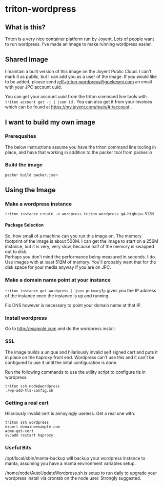 # triton-wordpress
## What is this?
Triton is a very nice container platform run by Joyent.  Lots of people
want to run wordpress.  I've made an image to make running wordpress
easier.

## Shared Image
I maintain a built version of this image on the Joyent Public Cloud.
I can't mark it as public, but I can add you as a user of the image.
If you would like to be added, please send jeff+triton-wordpress@goekesmi.com
an email with your JPC account uuid.

You can get your account uuid from the triton command line tools with
`triton account get -j | json id` .  You can also get it from your invoices
which can be found at https://my.joyent.com/main/#!/account .

## I want to build my own image
### Prerequsites
The below instructions assume you have the triton command line tooling
in place, and have that working in addition to the packer tool from
packer.io

### Build the image
`packer build packer.json`

## Using the Image
### Make a wordpress instance
`triton instance create -n wordpress triton-wordpress g4-highcpu-512M`

#### Package Selection
So, how small of a machine can you run this image on.  The memory footprint of
the image is about 500M.  I can get the image to start on a 256M instance, but
it is very, very slow, because half of the memory is swapped out to disk.  
Perhaps you don't mind the performance being measured in seconds.  I do. Use
images with at least 512M of memory.  You'll probably want that for the disk
space for your media anyway if you are on JPC.

### Make a domain name point at your instance
`triton instance get wordpress | json primaryIp`
gives you the IP address of the instance once the instance is up and running

Fix DNS however is necessary to point your domain name at that IP.

### Install wordpress
Go to http://example.com and do the wordpress install.

### SSL
The image builds a unique and hilariously invalid self signed cert and
puts it in place on the haproxy front end.  Wordpress can't use this and
it can't be configured to use it until the inital configuration is done.

Run the following commands to use the utility script to configure tls in
wordpress.
```
triton ssh node@wordpress
./wp-add-tls-config.sh 
```

###  Getting a real cert
Hilariously invalid cert is annoyingly useless.
Get a real one with.
```
triton ssh wordpress
export domain=example.com
acme-get-cert
svcadm restart haproxy
```

###  Useful Bits

/opt/local/sbin/manta-backup will backup your wordpress instance to manta, 
assuming you have a manta environment variables setup.

/home/node/AutoUpdateWordpress.sh is setup to run daily to upgrade your 
wordpress install via crontab on the node user.  Strongly suggested.


